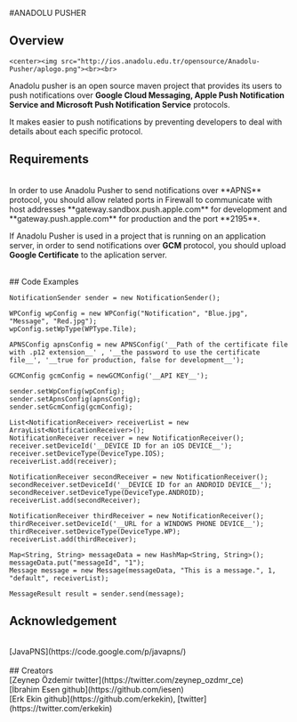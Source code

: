 #ANADOLU PUSHER

## Overview
	<center><img src="http://ios.anadolu.edu.tr/opensource/Anadolu-Pusher/aplogo.png"><br><br>
Anadolu pusher is an open source maven project that provides its users to push notifications over __Google Cloud Messaging, Apple Push Notification Service and Microsoft Push Notification Service__ protocols.

It makes easier to push notifications by preventing developers to deal with details about each specific protocol.
<br>
## Requirements
<br>
In order to use Anadolu Pusher to send notifications over **APNS** protocol, you should allow related ports in Firewall to communicate with host addresses **gateway.sandbox.push.apple.com** for development and **gateway.push.apple.com** for production and the port **2195**. 

If Anadolu Pusher is used in a project that is running on an application server, in order to send notifications over **GCM** protocol, you should upload **Google Certificate** to the aplication server. 

<br>
## Code Examples
<br>

	NotificationSender sender = new NotificationSender();
	
    WPConfig wpConfig = new WPConfig("Notification", "Blue.jpg", "Message", "Red.jpg");
    wpConfig.setWpType(WPType.Tile);
    
    APNSConfig apnsConfig = new APNSConfig('__Path of the certificate file with .p12 extension__' , '__the password to use the certificate file__', '__true for production, false for development__');
    
    GCMConfig gcmConfig = newGCMConfig('__API KEY__');
    
    sender.setWpConfig(wpConfig);
    sender.setApnsConfig(apnsConfig);
    sender.setGcmConfig(gcmConfig);
    
    List<NotificationReceiver> receiverList = new ArrayList<NotificationReceiver>();
    NotificationReceiver receiver = new NotificationReceiver();
    receiver.setDeviceId('__DEVICE ID for an iOS DEVICE__');
    receiver.setDeviceType(DeviceType.IOS);
    receiverList.add(receiver);

    NotificationReceiver secondReceiver = new NotificationReceiver();
    secondReceiver.setDeviceId('__DEVICE ID for an ANDROID DEVICE__');
    secondReceiver.setDeviceType(DeviceType.ANDROID);
    receiverList.add(secondReceiver);

    NotificationReceiver thirdReceiver = new NotificationReceiver();
    thirdReceiver.setDeviceId('__URL for a WINDOWS PHONE DEVICE__');
    thirdReceiver.setDeviceType(DeviceType.WP);
    receiverList.add(thirdReceiver);

	Map<String, String> messageData = new HashMap<String, String>();
    messageData.put("messageId", "1");
    Message message = new Message(messageData, "This is a message.", 1, "default", receiverList);
    
    MessageResult result = sender.send(message);
 
## Acknowledgement
<br>
[JavaPNS](https://code.google.com/p/javapns/)<br>
<br>
## Creators
<br>
[Zeynep Özdemir twitter](https://twitter.com/zeynep_ozdmr_ce)<br>
[İbrahim Esen github](https://github.com/iesen)<br>
[Erk Ekin github](https://github.com/erkekin), [twitter](https://twitter.com/erkekin)<br>
